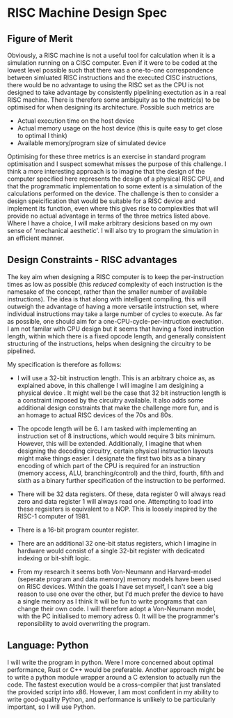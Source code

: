 # RISC Machine Design Spec

## Figure of Merit

Obviously, a RISC machine is not a useful tool for calculation when it is a simulation running on a CISC computer. Even if it were to be coded at the lowest level possible such that there was a one-to-one correspondence between simluated RISC instructions and the executed CISC instructions, there would be no advantage to using the RISC set as the CPU is not designed to take advantage by consistently pipelining exectution as in a real RISC machine. There is therefore some ambiguity as to the metric(s) to be optimised for when designing its architecture. Possible such metrics are

- Actual execution time on the host device
- Actual memory usage on the host device (this is quite easy to get close to optimal I think)
- Available memory/program size of simulated device

Optimising for these three metrics is an exercise in standard program optimisation and I suspect somewhat misses the purpose of this challenge. I think a more interesting approach is to imagine that the design of the computer specified here represents the design of a physical RISC CPU, and that the programmatic implementation to some extent is a simulation of the calculations performed on the device. The challenge is then to consider a design speicification that would be suitable for a RISC device and implement its function, even where this gives rise to complexities that will provide no actual advantage in terms of the three metrics listed above. Where I have a choice, I will make arbitrary desicions based on my own sense of 'mechanical aesthetic'. I will also try to program the simulation in an efficient manner.

## Design Constraints - RISC advantages

The key aim when designing a RISC computer is to keep the per-instruction times as low as possible (this *reduced* complexity of each instruction is the namesake of the concept, rather than the smaller number of available instructions). The idea is that along with intelligent compiling, this will outweigh the advantage of having a more versatile intstruction set, where individual instructions may take a large number of cycles to execute. As far as possible, one should aim for a one-CPU-cycle-per-intruction exectution. I am not familar with CPU design but it seems that having a fixed instruction length, within which there is a fixed opcode length, and generally consistent structuring of the instructions, helps when designing the circuitry to be pipelined.

My specification is therefore as follows:

- I will use a 32-bit instruction length. This is an arbitrary choice as, as explained above, in this challenge I will imagine I am desigining a physical device . It might well be the case that 32 bit instruction length is a constraint imposed by the circuitry available. It also adds some additional design constraints that make the challenge more fun, and is an homage to actual RISC devices of the 70s and 80s.

- The opcode length will be 6. I am tasked with implementing an instruction set of 8 instructions, which would require 3 bits minimum. However, this will be extended. Additionally, I imagine that when designing the decoding circuitry, certain physical instruction layouts might make things easier. I designate the first two bits as a binary encoding of which part of the CPU is required for an instruction (memory access, ALU, branching/control) and the third, fourth, fifth and sixth as a binary further specification of the instruction to be performed.

- There will be 32 data registers. Of these, data register 0 will always read zero and data register 1 will always read one. Attempting to load into these regsisters is equivalent to a NOP. This is loosely inspired by the RISC-1 computer of 1981.

- There is a 16-bit program counter register.

- There are an additional 32 one-bit status registers, which I imagine in hardware would consist of a single 32-bit register with dedicated indexing or bit-shift logic.

- From my research it seems both Von-Neumann and Harvard-model (seperate program and data memory) memory models have been used on RISC devices. Within the goals I have set myself, I can't see a big reason to use one over the other, but I'd much prefer the device to have a single memory as I think It will be fun to write programs that can change their own code. I will therefore adopt a Von-Neumann model, with the PC initialised to memory adress 0. It will be the programmer's reponsibility to avoid overwriting the program.

## Language: Python

I will write the program in python. Were I more concerned about optimal performance, Rust or C++ would be preferable. Another approach might be to write a python module wrapper around a C extension to actually run the code. The fastest execution would be a cross-compiler that just translated the provided script into x86. However, I am most confident in my ability to write good-quality Python, and performance is unlikely to be particularly important, so I will use Python.
